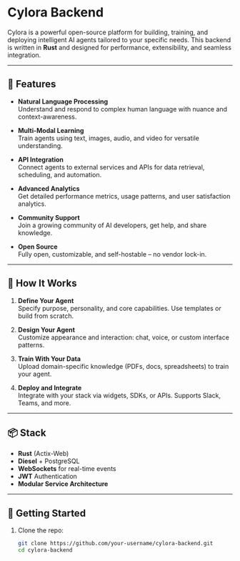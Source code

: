 # Cylora Backend

Cylora is a powerful open-source platform for building, training, and deploying intelligent AI agents tailored to your specific needs. This backend is written in **Rust** and designed for performance, extensibility, and seamless integration.

---

## 🚀 Features

- **Natural Language Processing**  
  Understand and respond to complex human language with nuance and context-awareness.

- **Multi-Modal Learning**  
  Train agents using text, images, audio, and video for versatile understanding.

- **API Integration**  
  Connect agents to external services and APIs for data retrieval, scheduling, and automation.

- **Advanced Analytics**  
  Get detailed performance metrics, usage patterns, and user satisfaction analytics.

- **Community Support**  
  Join a growing community of AI developers, get help, and share knowledge.

- **Open Source**  
  Fully open, customizable, and self-hostable – no vendor lock-in.

---

## 🧠 How It Works

1. **Define Your Agent**  
   Specify purpose, personality, and core capabilities. Use templates or build from scratch.

2. **Design Your Agent**  
   Customize appearance and interaction: chat, voice, or custom interface patterns.

3. **Train With Your Data**  
   Upload domain-specific knowledge (PDFs, docs, spreadsheets) to train your agent.

4. **Deploy and Integrate**  
   Integrate with your stack via widgets, SDKs, or APIs. Supports Slack, Teams, and more.

---

## 📦 Stack

- **Rust** (Actix-Web)
- **Diesel** + PostgreSQL
- **WebSockets** for real-time events
- **JWT** Authentication
- **Modular Service Architecture**

---

## 🔧 Getting Started

1. Clone the repo:
   ```bash
   git clone https://github.com/your-username/cylora-backend.git
   cd cylora-backend
